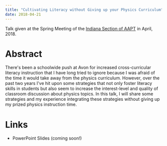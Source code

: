 ```yaml
---
title: "Cultivating Literacy without Giving up your Physics Curriculum"
date: 2018-04-21
---
```


Talk given at the Spring Meeting of the [Indiana Section of AAPT](http://www.inaapt.org/) in April, 2018.

# Abstract

There's been a schoolwide push at Avon for increased cross-curricular literacy instruction that I have long tried to ignore because I was afraid of the time it would take away from the physics curriculum. However, over the past two years I've hit upon some strategies that not only foster literacy skills in students but also seem to increase the interest-level and quality of classroom discussion about physics topics. In this talk, I will share some strategies and my experience integrating these strategies without giving up my prized physics instruction time.

# Links

 * PowerPoint Slides (coming soon!)